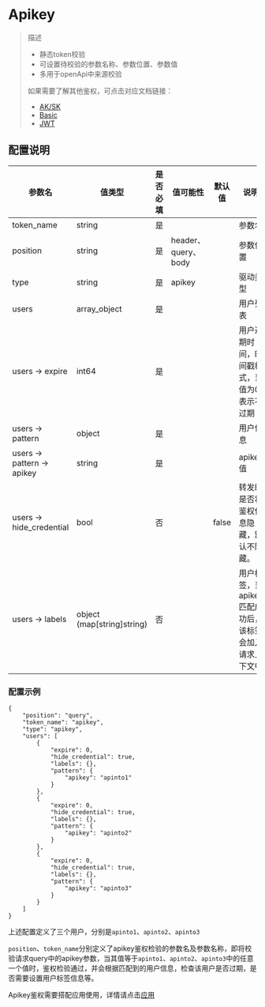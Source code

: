 # Apikey

> 描述
> * 静态token校验
> * 可设置待校验的参数名称、参数位置、参数值
> * 多用于openApi中来源校验
> 
> 如果需要了解其他鉴权，可点击对应文档链接：
> * [AK/SK](/docs/apinto/app/auth/aksk.md)
> * [Basic](/docs/apinto/app/auth/basic.md)
> * [JWT](/docs/apinto/app/auth/jwt.md)

## 配置说明
| 参数名                     | 值类型                     | 是否必填 | 值可能性            | 默认值 | 说明                                                   |
| -------------------------- | -------------------------- | -------- | ------------------- | ------ | ------------------------------------------------------ |
| token_name                 | string                     | 是       |                     |        | 参数名                                                 |
| position                   | string                     | 是       | header、query、body |        | 参数位置                                               |
| type                       | string                     | 是       | apikey              |        | 驱动类型                                               |
| users                      | array_object               | 是       |                     |        | 用户列表                                               |
| users -> expire            | int64                      | 是       |                     |        | 用户过期时间，时间戳格式，当值为0表示不过期            |
| users -> pattern           | object                     | 是       |                     |        | 用户信息                                               |
| users -> pattern -> apikey | string                     | 是       |                     |        | apikey值                                               |
| users -> hide_credential   | bool                       | 否       |                     | false  | 转发时是否将鉴权信息隐藏，默认不隐藏。                 |
| users -> labels            | object (map[string]string) | 否       |                     |        | 用户标签，当apikey匹配成功后，该标签会加入请求上下文中 |

### 配置示例
```shell
{
    "position": "query",
    "token_name": "apikey",
    "type": "apikey",
    "users": [
        {
            "expire": 0,
            "hide_credential": true,
            "labels": {},
            "pattern": {
                "apikey": "apinto1"
            }
        },
        {
            "expire": 0,
            "hide_credential": true,
            "labels": {},
            "pattern": {
                "apikey": "apinto2"
            }
        },
        {
            "expire": 0,
            "hide_credential": true,
            "labels": {},
            "pattern": {
                "apikey": "apinto3"
            }
        }
    ]
}
```

上述配置定义了三个用户，分别是`apinto1`、`apinto2`、`apinto3`

`position`、`token_name`分别定义了apikey鉴权检验的参数名及参数名称，即将校验请求query中的apikey参数，当其值等于`apinto1`、`apinto2`、`apinto3`中的任意一个值时，鉴权检验通过，并会根据匹配到的用户信息，检查该用户是否过期，是否需要设置用户标签信息等。

Apikey鉴权需要搭配应用使用，详情请点击[应用](/docs/apinto/app/index.md)

